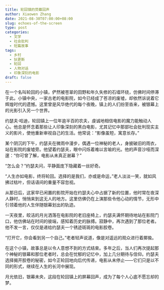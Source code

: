 ```yaml
---
title: 轮回镇的荧幕回声
author: Xiaowen Zhang
date: 2021-08-30T07:00:00+08:00
slug: echoes-of-the-screen
type: post
categories:
  - 文学
  - 社会批判
  - 短篇故事
tags:
  - 乡村
  - 狄更斯
  - 轮回
  - 人物对话
  - 印象深刻的电影
draft: false
---
```


在一个名叫轮回的小镇，俨然被苍翠的田野和年久失修的石墙环绕，仿佛时间停滞于此。小镇中央，一家古老的电影院，如今已经成了苍凉的废墟，却依然诉说着它辉煌时代的遗憾。这里曾是风华绝代的每个夜晚，镇上的人们纷至沓来，被银幕上的光影引入另一个世界。

约瑟夫·哈迪，轮回镇上一位年逾半百的农夫，虔诚地相信电影的魔力能触动人心。他总是怀念着那些让人印象深刻的黑白电影，尤其记忆中那部社会批判现实主义的影片，使他重新审视自己的生活。他常说：“影像虽短，寓意长存。”

某个阴沉的下午，约瑟夫在微雨中漫步，偶遇一位神秘的老人，身披破旧的雨衣，站在影院的废墟旁。他望着约瑟夫，眼中闪烁着难以言喻的光。他的声音沙哑而深邃：“你可曾了解，电影从未真正谢幕？”

“怎么会？”约瑟夫问，平静面庞下隐藏着一丝好奇。

“人生亦如电影，终将轮回。选择的是我们，亦或是命运，”老人淡淡一笑，就如风拂过枯叶，但话语间的重量不容忽视。

从那日后，这家早已闲置的影院开始在约瑟夫心中占据了新的位置，他时常在夜深人静时，悄悄来到这无人的地方。这里仿佛仍在上演那些令他心动的情节，无形中引领着他的人生伴随银幕划出的轨迹。

一天夜里，皎洁的月光洒落在电影院的老旧座椅上，约瑟夫满怀期待地站在影院门口，他仿佛站在时间的彼端，感知着历史的脉搏。寂静中，再次遇到了那位老者。他不发一言，仅仅是递给约瑟夫一个锈迹斑斑的电影胶卷。

“打开它，你会看到另一个自己。”老者轻声说道，像是对遥远的观众进行着揶揄。

在这个小镇，故事总是以令人意想不到的方式结束。多年之后，当人们再次提起那个神秘的银幕和那位老者时，总会在忧郁的记忆中，加上几分期待与信仰。约瑟夫选择揭开胶卷的秘密，如今正轮回地向后代传递，电影从未停止——它们只是以不同的形式，继续在人生的长河中展现。

月光依旧，银幕未央，这段在轮回镇上的屏幕回声，成为了每个人心底不愿忘却的梦。